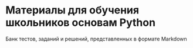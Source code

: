 # Материалы для обучения школьников основам Python
Банк тестов, заданий и решений, представленных в формате Markdown
